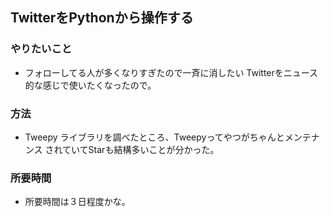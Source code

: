 ## TwitterをPythonから操作する

### やりたいこと

- フォローしてる人が多くなりすぎたので一斉に消したい
Twitterをニュース的な感じで使いたくなったので。

### 方法

- Tweepy
ライブラリを調べたところ、Tweepyってやつがちゃんとメンテナンス
されていてStarも結構多いことが分かった。

### 所要時間

- 所要時間は３日程度かな。

